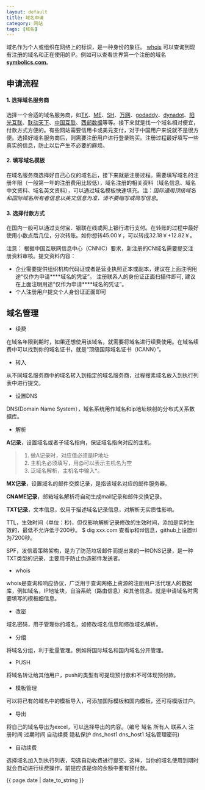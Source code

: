 ```yaml
---
layout: default
title: 域名申请
category: 网站
tags: [域名]
---
```


域名作为个人或组织在网络上的标识，是一种身份的象征。
[whois](http://www.whois-search.com/) 可以查询到现有注册的域名和正在使用的IP。例如可以查看世界第一个注册的域名[**symbolics.com**](http://www.whois-search.com/whois/symbolics.com)。


## 申请流程

#### 1. 选择域名服务商 ####

选择一个合适的域名服务商，如[TK](http://my.dot.tk)、[ME](http://me.me)、[SH](http://www.nic.sh)、[万网](http://www.net.cn)、[godaddy](http://www.godaddy)、[dynadot](http://www.dynadot.com/)、[阳光互联](http://sundns.com/)、[联动天下](http://www.72e.net/)、[中国互联](http://www.163ns.com/)、[西部数据](http://www.west263.com)等等。接下来就是找一个域名相对便宜，付款方式方便的。有些网站需要信用卡或美元支付，对于中国用户来说就不是很方便。选择好域名服务商后，则需要注册用户进行登录购买。注册过程最好填写一些真实的信息，防止以后产生不必要的麻烦。
	
#### 2. 填写域名模板 ####

在域名服务商选择好自己心仪的域名后，接下来就是注册过程。需要填写域名的注册年限（一般第一年的注册费用比较低），域名注册的相关资料（域名信息、域名中文资料、域名英文资料），可以通过域名模板快速填充。注：_国际通用顶级域名和国际域名所有者信息以英文信息为准，请不要缩写或简写信息_。

#### 3. 选择付款方式 ####

在国内一般可以通过支付宝、银联在线或网上银行进行支付。在转账的过程中最好使用小数点后几位，分次转账。如你想转45.00￥，可以转成32.18￥+12.82￥。

注意：
根据中国互联网信息中心（CNNIC）要求，新注册的CN域名需要提交注册资料审核。提交资料内容：  

* 企业需要提供组织机构代码证或者是营业执照正本或副本，建议在上面注明用途“仅作为申请\*\*\*\*域名的凭证”。 注册联系人的身份证正面扫描件即可, 建议在上面注明用途“仅作为申请\*\*\*\*域名的凭证”。
* 个人注册用户提交个人身份证正面即可 

## 域名管理

+ 续费 
 
在域名年限到期时，如果还想使用该域名，就需要将域名进行续费使用。在域名续费中可以找到你的域名证书，就是“顶级国际域名证书（ICANN）”。
	
+ 转入
  
从不同域名服务商中的域名转入到指定的域名服务商，过程搜素域名放入到执行列表中进行提交。
	
+ 设置DNS

DNS(Domain Name System），域名系统用作域名和ip地址映射的分布式关系数据库。
	
+ 解析
  
__A记录__，设置域名或者子域名指向，保证域名指向对应的主机。
  > 1. 做A记录时，对应值必须是IP地址  
  > 2. 主机名必须填写，用@可以表示主机名为空  
  > 3. 泛域名解析，主机名中输入\*。

**MX记录**，设置域名的邮件交换记录，是指该域名对应的邮件服务器。

__CNAME记录__，邮箱域名解析将自动生成mail记录和邮件交换记录。

__TXT记录__，文本信息，仅用于描述域名记录信息，对解析无实质性影响。  

TTL，生效时间（单位：秒)，但仅影响解析记录修改的生效时间，添加是实时生效的，最低不允许低于200秒。
    $ dig xxx.com
查看ip和ttl信息，github上设置ttl为7200秒。

SPF，发信着策略架构，是为了防范垃圾邮件而提出来的一种DNS记录，是一种TXT类型的记录，主要用于防止伪造邮件发送者。  

+ whois  

whois是查询和响应协议，广泛用于查询网络上资源的注册用户活代理人的数据库，例如域名，IP地址块，自治系统（路由信息）和其他信息。就是申请域名时需要填写的模板细信息。

+ 改密  

域名密码，用于管理你的域名，如修改域名信息和修改域名解析。

+ 分组  

将域名分组，利于批量管理。例如将国际域名和国内域名分开管理。

+ PUSH 

将域名转让给其他用户，push的类型有可提现预付款和不可体现预付款。

+ 模板管理  

可以将已有的域名中的模板导入，可添加国际模板和国内模板，还可将模版过户。

+ 导出  

将自己的域名导出为excel，可以选择导出的内容。（编号	域名	所有人	联系人	注册时间	过期时间	自动续费	隐私保护	dns\_host1	dns\_host1	域名管理密码) 

+ 自动续费

选择域名加入到执行列表，勾选自动收费进行提交。这样，当你的域名使用到期时就会自动进行续费操作，前提应该是你的余额中要有预付款。


{{ page.date | date_to_string }}
